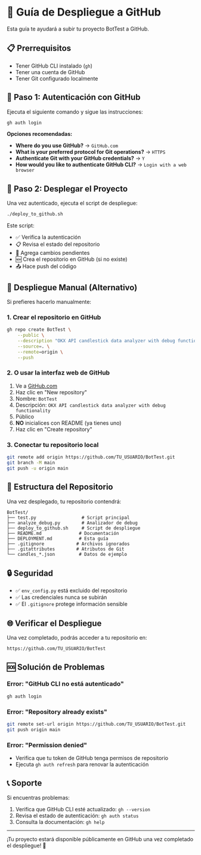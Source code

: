 # 🚀 Guía de Despliegue a GitHub

Esta guía te ayudará a subir tu proyecto BotTest a GitHub.

## 📋 Prerrequisitos

- Tener GitHub CLI instalado (`gh`)
- Tener una cuenta de GitHub
- Tener Git configurado localmente

## 🔐 Paso 1: Autenticación con GitHub

Ejecuta el siguiente comando y sigue las instrucciones:

```bash
gh auth login
```

**Opciones recomendadas:**
- **Where do you use GitHub?** → `GitHub.com`
- **What is your preferred protocol for Git operations?** → `HTTPS`
- **Authenticate Git with your GitHub credentials?** → `Y`
- **How would you like to authenticate GitHub CLI?** → `Login with a web browser`

## 🚀 Paso 2: Desplegar el Proyecto

Una vez autenticado, ejecuta el script de despliegue:

```bash
./deploy_to_github.sh
```

Este script:
- ✅ Verifica la autenticación
- 📋 Revisa el estado del repositorio
- 🔄 Agrega cambios pendientes
- 🆕 Crea el repositorio en GitHub (si no existe)
- 📤 Hace push del código

## 🔧 Despliegue Manual (Alternativo)

Si prefieres hacerlo manualmente:

### 1. Crear el repositorio en GitHub
```bash
gh repo create BotTest \
    --public \
    --description "OKX API candlestick data analyzer with debug functionality" \
    --source=. \
    --remote=origin \
    --push
```

### 2. O usar la interfaz web de GitHub
1. Ve a [GitHub.com](https://github.com)
2. Haz clic en "New repository"
3. Nombre: `BotTest`
4. Descripción: `OKX API candlestick data analyzer with debug functionality`
5. Público
6. **NO** inicialices con README (ya tienes uno)
7. Haz clic en "Create repository"

### 3. Conectar tu repositorio local
```bash
git remote add origin https://github.com/TU_USUARIO/BotTest.git
git branch -M main
git push -u origin main
```

## 📁 Estructura del Repositorio

Una vez desplegado, tu repositorio contendrá:

```
BotTest/
├── test.py                 # Script principal
├── analyze_debug.py        # Analizador de debug
├── deploy_to_github.sh     # Script de despliegue
├── README.md              # Documentación
├── DEPLOYMENT.md          # Esta guía
├── .gitignore            # Archivos ignorados
├── .gitattributes        # Atributos de Git
└── candles_*.json         # Datos de ejemplo
```

## 🔒 Seguridad

- ✅ `env_config.py` está excluido del repositorio
- ✅ Las credenciales nunca se subirán
- ✅ El `.gitignore` protege información sensible

## 🌐 Verificar el Despliegue

Una vez completado, podrás acceder a tu repositorio en:
```
https://github.com/TU_USUARIO/BotTest
```

## 🆘 Solución de Problemas

### Error: "GitHub CLI no está autenticado"
```bash
gh auth login
```

### Error: "Repository already exists"
```bash
git remote set-url origin https://github.com/TU_USUARIO/BotTest.git
git push origin main
```

### Error: "Permission denied"
- Verifica que tu token de GitHub tenga permisos de repositorio
- Ejecuta `gh auth refresh` para renovar la autenticación

## 📞 Soporte

Si encuentras problemas:
1. Verifica que GitHub CLI esté actualizado: `gh --version`
2. Revisa el estado de autenticación: `gh auth status`
3. Consulta la documentación: `gh help`

---

¡Tu proyecto estará disponible públicamente en GitHub una vez completado el despliegue! 🎉 